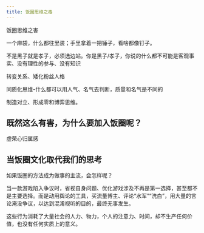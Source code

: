 ```yaml
---
title: 饭圈思维之毒
---
```


饭圈思维之害

一个麻袋，什么都往里装；手里拿着一把锤子，看啥都像钉子。

不是黑子就是孝子，必须选边站。你是黑子/孝子，你说的什么都不可能是客观事实、没有理性的参与、没有知识

转变关系、矮化粉丝人格

同质化思维-什么都可以用人气、名气去判断，质量和名气是不同的

制造对立、形成零和博弈思维。

## 既然这么有害，为什么要加入饭圈呢？

虚荣心归属感

## 当饭圈文化取代我们的思考

如果饭圈的方法成为做事的主流，会怎样呢？

当一款游戏陷入争议时，省视自身问题、优化游戏涉及不再是第一选择，甚至都不是主要选择。而是动用舆论的工具，买流量博主、评论“水军”“洗白”，用大量的言论淹没争议，以达到混淆视听的目的，最终无事发生。

<!-- 还能列举明星、书籍、甚至是博主本身 -->

这些行为消耗了大量社会的人力、物力，个人的注意力、时间，却不生产任何价值，也没有任何实质上的意义。

